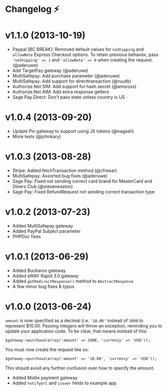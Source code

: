 # Changelog :zap:

# v1.1.0 (2013-10-19)

* Paypal [BC BREAK]: Removed default values for `noShipping` and `allowNote` Express Checkout options.
  To retain previous behavior, pass `'noShipping' => 1` and `'allowNote' => 0` when creating the request. (@aderuwe)
* Add TargetPay gateway (@aderuwe)
* MultiSafepay: Add purchase parameter (@aderuwe)
* MultiSafepay: Add support for directtransaction (@ruudk)
* Authorize.Net SIM: Add support for hash secret (@amsross)
* Authorize.Net AIM: Add extra response getters
* Sage Pay Direct: Don't pass state unless country is US

# v1.0.4 (2013-09-20)

* Update Pin gateway to support using JS tokens (@nagash)
* More tests (@johnkary)

# v1.0.3 (2013-08-28)

* Stripe: Added fetchTransaction method (@cfreear)
* MultiSafepay: Assorted bug fixes (@aderuwe)
* Sage Pay: Fixed not sending correct card brand for MasterCard and Diners Club (@steveneaston)
* Sage Pay: Fixed RefundRequest not sending correct transaction type

# v1.0.2 (2013-07-23)

* Added MultiSafepay gateway
* Added PayPal Subject parameter
* PHPDoc fixes

# v1.0.1 (2013-06-29)

* Added Buckaroo gateway
* Added eWAY Rapid 3.0 gateway
* Added `getRedirectResponse()` method to `AbstractResponse`
* A few minor bug fixes & typos

# v1.0.0 (2013-06-24)

`amount` is now specified as a decimal (i.e. `'10.00'` instead of `1000`
to represent $10.00. Passing integers will throw an exception, reminding you
to update your application code. To be clear, that means instead of this:

    $gateway->purchase(array('amount' => 1000, 'currency' => 'USD'));

You must now create the request like so:

    $gateway->purchase(array('amount' => '10.00', 'currency' => 'USD'));

This should avoid any further confusion over how to specify the amount.

*   Added Mollie payment gateway
*   Added `notifyUrl` and `issuer` fields to example app
